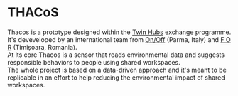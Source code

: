# THACoS

Thacos is a prototype designed within the [Twin Hubs](http://creativeflip.creativehubs.net/open-call-for-twin-hubs/) exchange programme.  
It's deveveloped by an international team from [On/Off](https://officineonoff.com/) (Parma, Italy) and [F O R](https://f-o-r.ro/) (Timișoara, Romania).  
At its core Thacos is a sensor that reads environmental data and suggests responsible behaviors to people using shared workspaces.  
The whole project is based on a data-driven approach and it's meant to be replicable in an effort to help reducing the environmental impact of shared workspaces.
